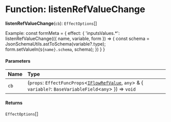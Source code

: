# Function: listenRefValueChange

**listenRefValueChange**(`cb`): `EffectOptions`\[]

Example:
const formMeta = {
effect: {
'inputsValues.\*': listenRefValueChange(({ name, variable, form }) => {
const schema = JsonSchemaUtils.astToSchema(variable?.type);
form.setValueIn(`${name}.schema`, schema);
})
}
}

#### Parameters

| Name | Type |
| :------ | :------ |
| `cb` | (`props`: `EffectFuncProps`<[`IFlowRefValue`](/auto-docs/form-materials/interfaces/IFlowRefValue.md), `any`> & { `variable?`: `BaseVariableField`<`any`>  }) => `void` |

#### Returns

`EffectOptions`\[]
